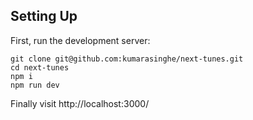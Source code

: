 ## Setting Up

First, run the development server:

```
git clone git@github.com:kumarasinghe/next-tunes.git
cd next-tunes
npm i
npm run dev
```

Finally visit http://localhost:3000/
